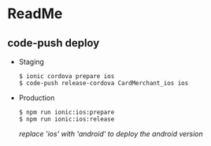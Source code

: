 # ReadMe
## code-push deploy
- Staging

  ```shell
  $ ionic cordova prepare ios
  $ code-push release-cordova CardMerchant_ios ios
  ```

- Production

  ```shell
  $ npm run ionic:ios:prepare
  $ npm run ionic:ios:release
  ```

  *replace 'ios' with 'android' to deploy the android version*

  